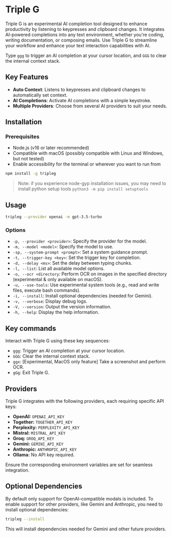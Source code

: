 # Triple G

Triple G is an experimental AI completion tool designed to enhance productivity by listening to keypresses and clipboard changes. It integrates AI-powered completions into any text environment, whether you're coding, writing documentation, or composing emails. Use Triple G to streamline your workflow and enhance your text interaction capabilities with AI.

Type `ggg` to trigger an AI completion at your cursor location, and `GGG` to clear the internal context stack.

## Key Features

- **Auto Context**: Listens to keypresses and clipboard changes to automatically set context.
- **AI Completions**: Activate AI completions with a simple keystroke.
- **Multiple Providers**: Choose from several AI providers to suit your needs.

## Installation

### Prerequisites

- Node.js (v16 or later recommended)
- Compatible with macOS (possibly compatible with Linux and Windows, but not tested)
- Enable accessibility for the terminal or wherever you want to run from

```bash
npm install -g tripleg
```

> Note: if you experience node-gyp installation issues, you may need to install python setup tools
> `python3 -m pip install setuptools`

## Usage

```bash
tripleg --provider openai -m gpt-3.5-turbo
```

### Options

- `-p, --provider <provider>`: Specify the provider for the model.
- `-m, --model <model>`: Specify the model to use.
- `-sp, --system-prompt <prompt>`: Set a system guidance prompt.
- `-t, --trigger-key <key>`: Set the trigger key for completion.
- `-d, --delay <ms>`: Set the delay between typing chunks.
- `-l, --list`: List all available model options.
- `-o, --ocr <directory`: Perform OCR on images in the specified directory (experimental & only available on macOS).
- `-u, --use-tools`: Use experimental system tools (e.g., read and write files, execute bash commands).
- `-i, --install`: Install optional dependencies (needed for Gemini).
- `-v, --verbose`: Display debug logs.
- `-V, --version`: Output the version information.
- `-h, --help`: Display the help information.

## Key commands

Interact with Triple G using these key sequences:

- `ggg`: Trigger an AI completion at your cursor location.
- `GGG`: Clear the internal context stack.
- `ggx`: [Experimental, MacOS only feature] Take a screenshot and perform OCR.
- `gGg`: Exit Triple G.

## Providers

Triple G integrates with the following providers, each requiring specific API keys:

- **OpenAI:** `OPENAI_API_KEY`
- **Together:** `TOGETHER_API_KEY`
- **Perplexity:** `PERPLEXITY_API_KEY`
- **Mistral:** `MISTRAL_API_KEY`
- **Groq:** `GROQ_API_KEY`
- **Gemini:** `GEMINI_API_KEY`
- **Anthropic:** `ANTHROPIC_API_KEY`
- **Ollama:** No API key required.

Ensure the corresponding environment variables are set for seamless integration.

## Optional Dependencies

By default only support for OpenAI-compatible modals is included. To enable support for other providers, like Gemini and Anthropic, you need to install optional dependencies:

```bash
tripleg --install
```

This will install dependencies needed for Gemini and other future providers.
